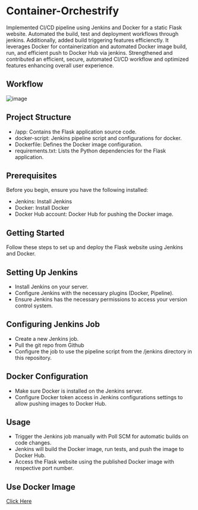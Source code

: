 # Container-Orchestrify
Implemented CI/CD pipeline using Jenkins and Docker for a static Flask website. Automated the build, test and deployment workflows through jenkins. Additionally, added build triggering features efficienctly. It leverages Docker for containerization and automated Docker image build, run, and efficient push to Docker Hub via jenkins. Strengthened and contributed an efficient, secure, automated CI/CD workflow and optimized features enhancing overall user experience.

## Workflow

![image](https://github.com/pujangampa/Container-Orchestrify/assets/130989697/e28a8ed8-9a32-465b-90b2-c5f2bd18c44e)



## Project Structure

* /app: Contains the Flask application source code.
* docker-script: Jenkins pipeline script and configurations for docker.
* Dockerfile: Defines the Docker image configuration.
* requirements.txt: Lists the Python dependencies for the Flask application.


## Prerequisites

Before you begin, ensure you have the following installed:

- Jenkins: Install Jenkins
- Docker: Install Docker
- Docker Hub account: Docker Hub for pushing the Docker image.

## Getting Started
Follow these steps to set up and deploy the Flask website using Jenkins and Docker.

## Setting Up Jenkins
- Install Jenkins on your server.
- Configure Jenkins with the necessary plugins (Docker, Pipeline).
- Ensure Jenkins has the necessary permissions to access your version control system.

## Configuring Jenkins Job
- Create a new Jenkins job.
- Pull the git repo from Github
- Configure the job to use the pipeline script from the /jenkins directory in this repository.

## Docker Configuration
- Make sure Docker is installed on the Jenkins server.
- Configure Docker token access in Jenkins configurations settings to allow pushing images to Docker Hub.

## Usage
- Trigger the Jenkins job manually with Poll SCM for automatic builds on code changes.
- Jenkins will build the Docker image, run tests, and push the image to Docker Hub.
- Access the Flask website using the published Docker image with respective port number.

## Use Docker Image
[Click Here](https://hub.docker.com/repository/docker/pujangampa/webapp/general)

